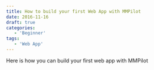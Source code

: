 ```yaml
---
title: How to build your first Web App with MMPilot
date: 2016-11-16
draft: true
categories: 
   - 'Beginner'
tags:
   - 'Web App'
---
```


Here is how you can build your first web app with MMPilot
